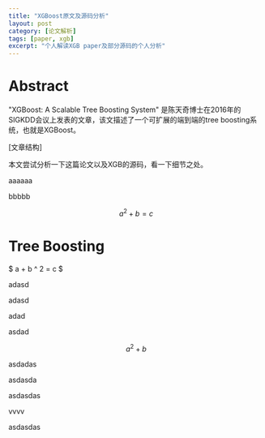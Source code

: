 ```yaml
---
title: "XGBoost原文及源码分析"
layout: post
category: [论文解析]
tags: [paper, xgb]
excerpt: "个人解读XGB paper及部分源码的个人分析"
---
```




# Abstract

"XGBoost: A Scalable Tree Boosting System" 是陈天奇博士在2016年的SIGKDD会议上发表的文章，该文描述了一个可扩展的端到端的tree boosting系统，也就是XGBoost。

[文章结构]

本文尝试分析一下这篇论文以及XGB的源码，看一下细节之处。

aaaaaa

bbbbb

$$ a ^ 2 + b = c ​$$

# Tree Boosting

$ a + b ^ 2 = c $

adasd

adasd

adad

asdad

```math
a^2 + b
```

asdadas

asdasda

asdasdas

vvvv

asdasdas